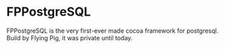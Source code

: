 # FPPostgreSQL
FPPostgreSQL is the very first-ever made cocoa framework for postgresql. Build by Flying Pig, it was private until today.
